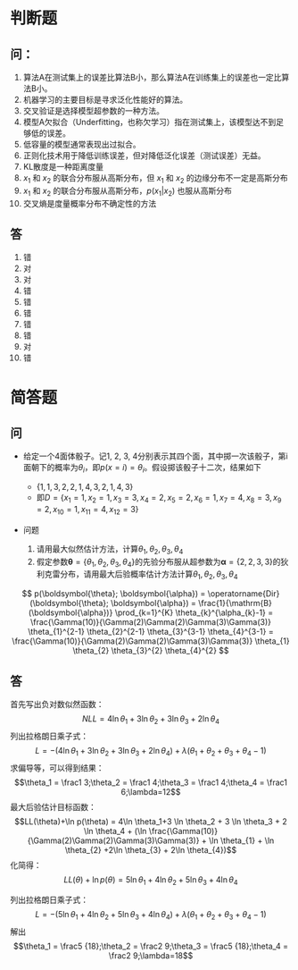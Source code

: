 # 判断题
## 问：
1. 算法A在测试集上的误差比算法B小，那么算法A在训练集上的误差也一定比算法B小。
2. 机器学习的主要目标是寻求泛化性能好的算法。
3. 交叉验证是选择模型超参数的一种方法。
4. 模型A欠拟合（Underfitting，也称欠学习）指在测试集上，该模型达不到足够低的误差。
5. 低容量的模型通常表现出过拟合。
6. 正则化技术用于降低训练误差，但对降低泛化误差（测试误差）无益。
7. KL散度是一种距离度量
8. $x_1$ 和 $x_2$ 的联合分布服从高斯分布，但 $x_1$ 和 $x_2$ 的边缘分布不一定是高斯分布
9. $x_1$ 和 $x_2$ 的联合分布服从高斯分布，$p(x_1|x_2)$ 也服从高斯分布
10. 交叉熵是度量概率分布不确定性的方法
## 答
1. 错
2. 对
3. 对
4. 错
5. 错
6. 错
7. 错
8. 错
9. 对
10. 错
# 简答题
## 问
- 给定一个4面体骰子。记1, 2, 3, 4分别表示其四个面，其中掷一次该骰子，第i面朝下的概率为$\theta_i$，即$p(x=i) = \theta_i$。假设掷该骰子十二次，结果如下
  - $\{1, 1, 3, 2, 2, 1, 4, 3, 2, 1, 4, 3\}$
  - 即$D = \{x_1=1, x_2=1, x_3=3, x_4=2, x_5=2, x_6=1, x_7=4, x_8=3, x_9=2, x_{10}=1, x_{11}=4, x_{12}=3\}$

- 问题
  1. 请用最大似然估计方法，计算$\theta_1, \theta_2, \theta_3, \theta_4$
  2. 假定参数$\boldsymbol{\theta}=\{\theta_1, \theta_2, \theta_3, \theta_4\}$的先验分布服从超参数为$\boldsymbol{\alpha}=\{2, 2, 3, 3\}$的狄利克雷分布，请用最大后验概率估计方法计算$\theta_1, \theta_2, \theta_3, \theta_4$

$$
p(\boldsymbol{\theta}; \boldsymbol{\alpha}) = \operatorname{Dir}(\boldsymbol{\theta}; \boldsymbol{\alpha}) = \frac{1}{\mathrm{B}(\boldsymbol{\alpha})} \prod_{k=1}^{K} \theta_{k}^{\alpha_{k}-1} = \frac{\Gamma(10)}{\Gamma(2)\Gamma(2)\Gamma(3)\Gamma(3)} \theta_{1}^{2-1} \theta_{2}^{2-1} \theta_{3}^{3-1} \theta_{4}^{3-1} = \frac{\Gamma(10)}{\Gamma(2)\Gamma(2)\Gamma(3)\Gamma(3)} \theta_{1} \theta_{2} \theta_{3}^{2} \theta_{4}^{2}
$$

## 答
首先写出负对数似然函数：$$NLL=4\ln \theta_1+3 \ln \theta_2 + 3 \ln \theta_3 + 2 \ln \theta_4$$
列出拉格朗日乘子式：
$$L=-(4\ln \theta_1+3 \ln \theta_2 + 3 \ln \theta_3 + 2 \ln \theta_4) + \lambda(\theta_1 + \theta_2 + \theta_3 + \theta_4 - 1)$$
求偏导等，可以得到结果：
$$\theta_1 = \frac1 3;\theta_2 = \frac1 4;\theta_3 = \frac1 4;\theta_4 = \frac1 6;\lambda=12$$
最大后验估计目标函数：
$$LL(\theta)+\ln p(\theta) 
= 4\ln \theta_1+3 \ln \theta_2 + 3 \ln \theta_3 + 2 \ln \theta_4 + (\ln \frac{\Gamma(10)}{\Gamma(2)\Gamma(2)\Gamma(3)\Gamma(3)} + \ln \theta_{1}  + \ln \theta_{2} +2\ln \theta_{3} + 2\ln \theta_{4})$$
化简得：
$$LL(\theta) + \ln p(\theta)= 5\ln \theta_1 + 4 \ln \theta_2 + 5 \ln \theta_3 + 4 \ln \theta_4$$

列出拉格朗日乘子式：
$$L=-(5\ln \theta_1+4 \ln \theta_2 + 5 \ln \theta_3 + 4 \ln \theta_4) + \lambda(\theta_1 + \theta_2 + \theta_3 + \theta_4 - 1)$$
解出
$$\theta_1 = \frac5 {18};\theta_2 = \frac2 9;\theta_3 = \frac5 {18};\theta_4 = \frac2 9;\lambda=18$$